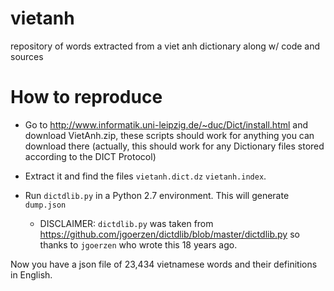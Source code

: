 # vietanh
repository of words extracted from a viet anh dictionary along w/ code and sources


# How to reproduce

- Go to http://www.informatik.uni-leipzig.de/~duc/Dict/install.html and download VietAnh.zip, these scripts should work for anything you can download there (actually, this should work for any Dictionary files stored according to the DICT Protocol)

- Extract it and find the files `vietanh.dict.dz` `vietanh.index`.

- Run `dictdlib.py` in a Python 2.7 environment. This will generate `dump.json`
  - DISCLAIMER: `dictdlib.py` was taken from https://github.com/jgoerzen/dictdlib/blob/master/dictdlib.py so thanks to `jgoerzen` who wrote this 18 years ago.

Now you have a json file of 23,434 vietnamese words and their definitions in English.

